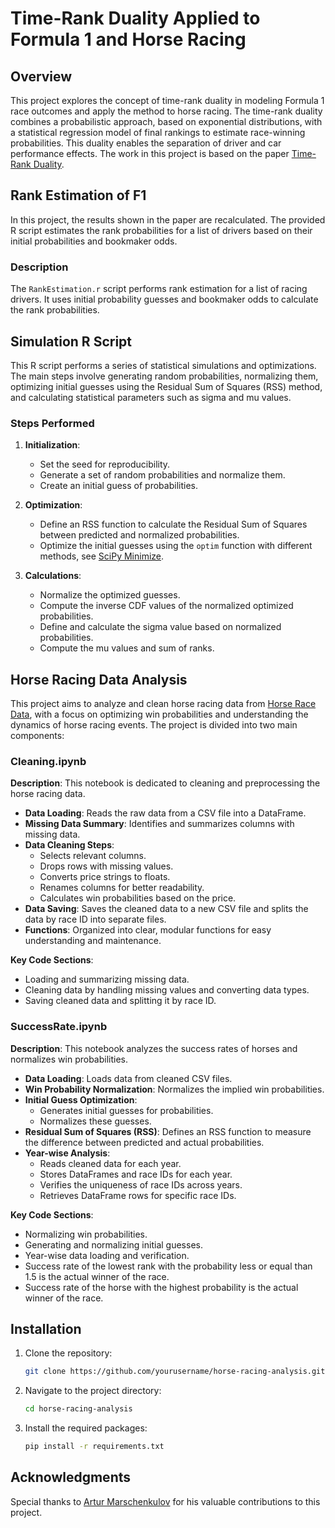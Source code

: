 # Time-Rank Duality Applied to Formula 1 and Horse Racing

## Overview
This project explores the concept of time-rank duality in modeling Formula 1 race outcomes and apply the method to horse racing. The time-rank duality combines a probabilistic approach, based on exponential distributions, with a statistical regression model of final rankings to estimate race-winning probabilities. This duality enables the separation of driver and car performance effects. The work in this project is based on the paper [Time-Rank Duality](https://www.sciencedirect.com/science/article/pii/S016517652400154X).

## Rank Estimation of F1
In this project, the results shown in the paper are recalculated. The provided R script estimates the rank probabilities for a list of drivers based on their initial probabilities and bookmaker odds.

### Description
The `RankEstimation.r` script performs rank estimation for a list of racing drivers. It uses initial probability guesses and bookmaker odds to calculate the rank probabilities.

## Simulation R Script
This R script performs a series of statistical simulations and optimizations. The main steps involve generating random probabilities, normalizing them, optimizing initial guesses using the Residual Sum of Squares (RSS) method, and calculating statistical parameters such as sigma and mu values.

### Steps Performed
1. **Initialization**:
    - Set the seed for reproducibility.
    - Generate a set of random probabilities and normalize them.
    - Create an initial guess of probabilities.

2. **Optimization**:
    - Define an RSS function to calculate the Residual Sum of Squares between predicted and normalized probabilities.
    - Optimize the initial guesses using the `optim` function with different methods, see [SciPy Minimize](https://docs.scipy.org/doc/scipy/reference/generated/scipy.optimize.minimize.html).

3. **Calculations**:
    - Normalize the optimized guesses.
    - Compute the inverse CDF values of the normalized optimized probabilities.
    - Define and calculate the sigma value based on normalized probabilities.
    - Compute the mu values and sum of ranks.

## Horse Racing Data Analysis
This project aims to analyze and clean horse racing data from [Horse Race Data](https://www.kaggle.com/datasets/hwaitt/horse-racing), with a focus on optimizing win probabilities and understanding the dynamics of horse racing events. The project is divided into two main components:

### Cleaning.ipynb
**Description**: This notebook is dedicated to cleaning and preprocessing the horse racing data.

- **Data Loading**: Reads the raw data from a CSV file into a DataFrame.
- **Missing Data Summary**: Identifies and summarizes columns with missing data.
- **Data Cleaning Steps**:
  - Selects relevant columns.
  - Drops rows with missing values.
  - Converts price strings to floats.
  - Renames columns for better readability.
  - Calculates win probabilities based on the price.
- **Data Saving**: Saves the cleaned data to a new CSV file and splits the data by race ID into separate files.
- **Functions**: Organized into clear, modular functions for easy understanding and maintenance.

**Key Code Sections**:
- Loading and summarizing missing data.
- Cleaning data by handling missing values and converting data types.
- Saving cleaned data and splitting it by race ID.

### SuccessRate.ipynb
**Description**: This notebook analyzes the success rates of horses and normalizes win probabilities.

- **Data Loading**: Loads data from cleaned CSV files.
- **Win Probability Normalization**: Normalizes the implied win probabilities.
- **Initial Guess Optimization**:
  - Generates initial guesses for probabilities.
  - Normalizes these guesses.
- **Residual Sum of Squares (RSS)**: Defines an RSS function to measure the difference between predicted and actual probabilities.
- **Year-wise Analysis**:
  - Reads cleaned data for each year.
  - Stores DataFrames and race IDs for each year.
  - Verifies the uniqueness of race IDs across years.
  - Retrieves DataFrame rows for specific race IDs.

**Key Code Sections**:
- Normalizing win probabilities.
- Generating and normalizing initial guesses.
- Year-wise data loading and verification.
- Success rate of the lowest rank with the probability less or equal than 1.5 is the actual winner of the race.
- Success rate of the horse with the highest probability is the actual winner of the race.

## Installation

1. Clone the repository:
    ```bash
    git clone https://github.com/yourusername/horse-racing-analysis.git
    ```
2. Navigate to the project directory:
    ```bash
    cd horse-racing-analysis
    ```
3. Install the required packages:
    ```bash
    pip install -r requirements.txt
    ```
    
## Acknowledgments

Special thanks to [Artur Marschenkulov](https://github.com/ArturMarschenkulov) for his valuable contributions to this project.
